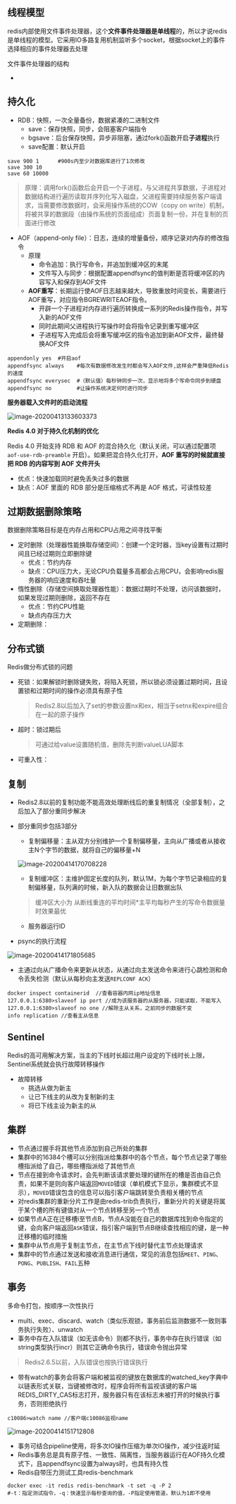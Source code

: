 ## 线程模型

redis内部使用文件事件处理器，这个**文件事件处理器是单线程**的，所以才说redis是单线程的模型。它采用IO多路复用机制监听多个socket，根据socket上的事件选择相应的事件处理器去处理

文件事件处理器的结构

- 

## 持久化

- RDB：快照，一次全量备份，数据紧凑的二进制文件
  - save：保存快照，同步，会阻塞客户端指令
  - bgsave：后台保存快照，异步非阻塞，通过fork()函数开启**子进程**执行
  - save配置：默认开启

```
save 900 1		#900s内至少对数据库进行了1次修改
save 300 10
save 60 10000
```

> 原理：调用fork()函数后会开启一个子进程，与父进程共享数据，子进程对数据结构进行遍历读取并序列化写入磁盘，父进程需要持续服务客户端请求，当需要修改数据时，会采用操作系统的COW（copy on write）机制，将被共享的数据段（由操作系统的页面组成）页面复制一份，并在复制的页面进行修改

- AOF（append-only file）：日志，连续的增量备份，顺序记录对内存的修改指令
  - 原理
    - 命令追加：执行写命令，并追加到缓冲区的末尾
    - 文件写入与同步：根据配置appendfsync的值判断是否将缓冲区的内容写入和保存到AOF文件
  - **AOF重写**：长期运行使AOF日志越来越大，导致重放时间变长，需要进行AOF重写，对应指令BGREWRITEAOF指令。
    - 开辟一个子进程对内存进行遍历转换成一系列的Redis操作指令，并写入新的AOF文件
    - 同时此期间父进程执行写操作时会将指令记录到重写缓冲区
    - 子进程写入完成后会将重写缓冲区的指令追加到新AOF文件，最终替换AOF文件

```
appendonly yes  #开启aof
appendfsync always    #每次有数据修改发生时都会写入AOF文件,这样会严重降低Redis的速度
appendfsync everysec  #（默认值）每秒钟同步一次，显示地将多个写命令同步到硬盘
appendfsync no        #让操作系统决定何时进行同步
```

**服务器载入文件时的启动流程**

![image-20200413133603373](images/image-20200413133603373-1586756169936.png)

**Redis 4.0 对于持久化机制的优化**

Redis 4.0 开始支持 RDB 和 AOF 的混合持久化（默认关闭，可以通过配置项 `aof-use-rdb-preamble` 开启）。如果把混合持久化打开，**AOF 重写的时候就直接把 RDB 的内容写到 AOF 文件开头**

- 优点：快速加载同时避免丢失过多的数据
- 缺点：AOF 里面的 RDB 部分是压缩格式不再是 AOF 格式，可读性较差

## 过期数据删除策略

数据删除策略目标是在内存占用和CPU占用之间寻找平衡

- 定时删除（处理器性能换取存储空间）：创建一个定时器，当key设置有过期时间且已经过期则立即删除键
  - 优点：节约内存
  - 缺点：CPU压力大，无论CPU负载量多高都会占用CPU，会影响redis服务器的响应速度和吞吐量
- 惰性删除（存储空间换取处理器性能）：数据过期时不处理，访问该数据时，如果发现过期则删除，返回不存在
  - 优点：节约CPU性能
  - 缺点内存压力大
- 定期删除：

## 分布式锁

Redis做分布式锁的问题

- 死锁：如果解锁时删除键失败，将陷入死锁，所以锁必须设置过期时间，且设置锁和过期时间的操作必须具有原子性

  > Redis2.8以后加入了set的参数设置nx和ex，相当于setnx和expire组合在一起的原子操作

- 超时：锁过期后

  > 可通过给value设置随机值，删除先判断valueLUA脚本

- 可重入性：

## 复制

- Redis2.8以前的复制功能不能高效处理断线后的重复制情况（全部复制），之后加入了部分重同步解决

- 部分重同步包括3部分

  - 复制偏移量：主从双方分别维护一个复制偏移量，主向从广播或者从接收主N个字节的数据，就将自己的偏移量+N

  ![image-20200414170708228](images/image-20200414170708228.png)

  - 复制缓冲区：主维护固定长度的队列，默认1M，为每个字节记录相应的复制偏移量，队列满的时候，新入队的数据会让旧数据出队

  > 缓冲区大小为 从断线重连的平均时间*主平均每秒产生的写命令数据量 时效果最优

  - 服务器运行ID

- psync的执行流程

![image-20200414171805685](images/image-20200414171805685.png)

- 主通过向从广播命令来更新从状态，从通过向主发送命令来进行心跳检测和命令丢失检测（默认从每秒向主发送`REPLCONF ACK`）

```
docker inspect containerid  //查看容器内网ip地址信息
127.0.0.1:6380>slaveof ip port //成为该服务器的从服务器，只能读取，不能写入
127.0.0.1:6380>slaveof no one //解除主从关系，之前同步的数据不变
info replication //查看主从信息
```

## Sentinel

Redis的高可用解决方案，当主的下线时长超过用户设定的下线时长上限，Sentinel系统就会执行故障转移操作

- 故障转移
  - 挑选从做为新主
  - 让已下线主的从改为复制新的主
  - 将已下线主设为新主的从

## 集群

- 节点通过握手将其他节点添加到自己所处的集群
- 集群中的16384个槽可以分别指派给集群中的各个节点，每个节点记录了哪些槽指派给了自己，哪些槽指派给了其他节点
- 节点在接到命令请求时，会先判断该请求要处理的键所在的槽是否由自己负责，如果不是则向客户端返回`MOVED`错误（单机模式下显示，集群模式不显示），`MOVED`错误包含的信息可以指引客户端跳转至负责相关槽的节点
- 对redis集群的重新分片工作是由redis-trib负责执行，重新分片的关键是将属于某个槽的所有键值对从一个节点转移至另一个节点
- 如果节点A正在迁移槽i至节点B，节点A没能在自己的数据库找到命令指定的键，会向客户端返回`ASK`错误，指引客户端到节点B继续查找相应的键，是一种迁移槽的临时措施
- 集群中从节点用于复制主节点，在主节点下线时替代主节点处理请求
- 集群中的节点通过发送和接收消息进行通信，常见的消息包括`MEET`、`PING`、`PONG`、`PUBLISH`、`FAIL`五种

## 事务

多命令打包，按顺序一次性执行

- multi、exec、discard、watch（类似乐观锁，事务前后监测数据不一致则事务执行失败）、unwatch
- 事务中存在入队错误（如无该命令）则都不执行，事务中存在执行错误（如string类型执行incr）则其它正确命令执行，错误命令抛出异常

> Redis2.6.5以前，入队错误也按执行错误执行

- 带有watch的事务会将客户端和被监视的键放在数据库的watched_key字典中以链表形式关联，当键被修改时，程序会将所有监视该键的客户端REDIS_DIRTY_CAS标志打开，服务器只有在该标志未被打开的时候执行事务，否则拒绝执行

```
c10086>watch name //客户端c10086监视name
```

![image-20200414151712808](images/image-20200414151712808.png)

- 事务可结合pipeline使用，将多次IO操作压缩为单次IO操作，减少往返时延
- Redis事务总是具有原子性、一致性、隔离性，当服务器运行在AOF持久化模式下，且appendfsync设置为always时，也具有持久性
- Redis自带压力测试工具redis-benchmark

```
docker exec -it redis redis-benchmark -t set -q -P 2
#-t：指定测试指令，-q：快速显示每秒查询的值，-P指定使用管道，默认为1即不使用
```

